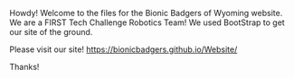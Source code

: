 Howdy! Welcome to the files for the Bionic Badgers of Wyoming website. We are a FIRST Tech Challenge Robotics Team! We used BootStrap to get our site of the ground. 

Please visit our site! https://bionicbadgers.github.io/Website/

Thanks!
